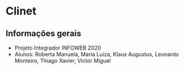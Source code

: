 # Clinet

## Informações gerais 
  - Projeto Integrador INFOWEB 2020
  - Alunos: Roberta Manuela, Maria Luiza, Klaus Augustus, Leonardo Monteiro, Thiago Xavier, Victor Miguel 
